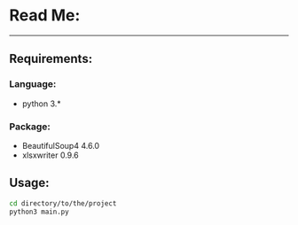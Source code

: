 # Read Me:

-----

## Requirements:

### Language:

- python 3.*

### Package:

- BeautifulSoup4 4.6.0
- xlsxwriter 0.9.6

## Usage:

```bash
cd directory/to/the/project
python3 main.py
```